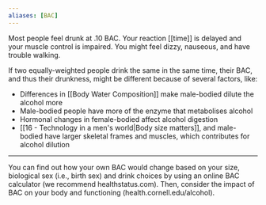 ```yaml
---
aliases: [BAC]
---
```


Most people feel drunk at .10 BAC. Your reaction [[time]] is delayed and your muscle control is impaired. You might feel dizzy, nauseous, and have trouble walking.

If two equally-weighted people drink the same in the same time, their BAC, and thus their drunkness, might be different because of several factors, like:

- Differences in [[Body Water Composition]] make male-bodied dilute the alcohol more
- Male-bodied people have more of the enzyme that metabolises alcohol
- Hormonal changes in female-bodied affect alcohol digestion
- [[16 - Technology in a men's world|Body size matters]], and male-bodied have larger skeletal frames and muscles, which contributes for alcohol dilution

---

You can find out how your own BAC would change based on your size, biological sex (i.e., birth sex) and drink choices by using an online BAC calculator (we recommend healthstatus.com). Then, consider the impact of BAC on your body and functioning (health.cornell.edu/alcohol).
